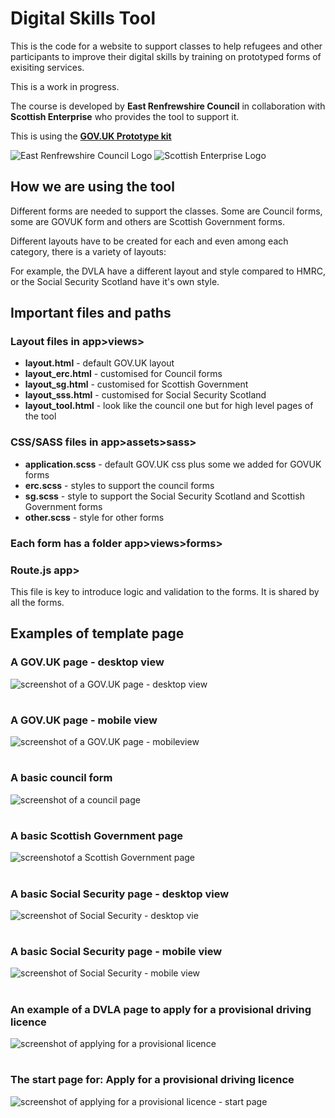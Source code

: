 # Digital Skills Tool

This is the code for a website to support classes to help refugees and other participants to improve their digital skills by training on prototyped forms of exisiting services.

This is a work in progress.

The course is developed by **East Renfrewshire Council** in collaboration with **Scottish Enterprise** who provides the tool to support it.

This is using the [**GOV.UK Prototype kit**](https://govuk-prototype-kit.herokuapp.com/docs)

![East Renfrewshire Council Logo](/app/assets/images/ERC/erclogo.png)  ![Scottish Enterprise Logo](/app/assets/images/logoSE.png) 

## How we are using the tool

Different forms are needed to support the classes. Some are Council forms, some are GOVUK form and others are Scottish Government forms.

Different layouts have to be created for each and even among each category, there is a variety of layouts:

For example, the DVLA have a different layout and style compared to HMRC, or the Social Security Scotland have it's own style.

## Important files and paths

### Layout files in app>views>

- **layout.html** - default GOV.UK layout
- **layout_erc.html** - customised for Council forms
- **layout_sg.html** - customised for Scottish Government
- **layout_sss.html** - customised for Social Security Scotland
- **layout_tool.html** - look like the council one but for high level pages of the tool

### CSS/SASS files in app>assets>sass>
- **application.scss** - default GOV.UK css plus some we added for GOVUK forms
- **erc.scss** - styles to support the council forms
- **sg.scss** - style to support the Social Security Scotland and Scottish Government forms
- **other.scss** - style for other forms

### Each form has a folder app>views>forms>

### Route.js app>

This file is key to introduce logic and validation to the forms. It is shared by all the forms.

## Examples of template page

### A GOV.UK page - desktop view
![screenshot of a GOV.UK page - desktop view](/app/assets/images/document-the-tool/screen-desktop-govuk.png)
# 
### A GOV.UK page - mobile view
![screenshot of a GOV.UK page - mobileview](/app/assets/images/document-the-tool/screen-mobile-govuk.png)

# 

### A basic council form
![screenshot of a council page](/app/assets/images/document-the-tool/screen-council.png)

# 

### A basic Scottish Government page
![screenshotof a Scottish Government page](/app/assets/images/document-the-tool/screen-sg.png)

# 

### A basic Social Security page - desktop view
![screenshot of Social Security - desktop vie](/app/assets/images/document-the-tool/screen-desktop-sss.png)

# 

### A basic Social Security page - mobile view
![screenshot of Social Security - mobile view](/app/assets/images/document-the-tool/screen-mobile-sss.png)

# 

### An example of a DVLA page to apply for a provisional driving licence
![screenshot of applying for a provisional licence](/app/assets/images/document-the-tool/screen-DVLA-1.png)

# 

### The start page for: Apply for a provisional driving licence
![screenshot of applying for a provisional licence - start page](/app/assets/images/document-the-tool/screen-DVLA-2.png)
